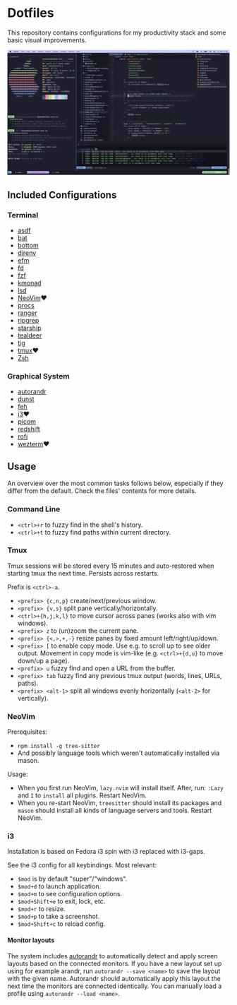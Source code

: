 # Dotfiles

This repository contains configurations for my productivity stack and some basic visual improvements.

[![Screenshot NeoVim 2023](./resources/2023_neovim.jpg)](https://github.com/schemar/dotfiles/raw/main/resources/2023_neovim.png)

## Included Configurations

### Terminal

- [asdf](https://github.com/asdf-vm/asdf)
- [bat](https://github.com/sharkdp/bat)
- [bottom](https://github.com/ClementTsang/bottom)
- [direnv](https://github.com/direnv/direnv)
- [efm](https://github.com/mattn/efm-langserver)
- [fd](https://github.com/sharkdp/fd)
- [fzf](https://github.com/junegunn/fzf)
- [kmonad](https://github.com/david-janssen/kmonad)
- [lsd](https://github.com/lsd-rs/lsd)
- [NeoVim](https://github.com/neovim/neovim)❤️
- [procs](https://github.com/dalance/procs)
- [ranger](https://github.com/ranger/ranger)
- [ripgrep](https://github.com/BurntSushi/ripgrep)
- [starship](https://github.com/starship/starship)
- [tealdeer](https://github.com/dbrgn/tealdeer)
- [tig](https://github.com/jonas/tig)
- [tmux](https://github.com/tmux/tmux)❤️
- [Zsh](https://www.zsh.org/)

### Graphical System

- [autorandr](https://github.com/phillipberndt/autorandr)
- [dunst](https://github.com/dunst-project/dunst)
- [feh](https://github.com/derf/feh)
- [i3](https://github.com/i3/i3)❤️
- [picom](https://github.com/yshui/picom)
- [redshift](https://github.com/jonls/redshift)
- [rofi](https://github.com/davatorium/rofi)
- [wezterm](https://github.com/wez/wezterm)❤️

## Usage

An overview over the most common tasks follows below,
especially if they differ from the default.
Check the files' contents for more details.

### Command Line

- `<ctrl>+r` to fuzzy find in the shell's history.
- `<ctrl>+t` to fuzzy find paths within current directory.

### Tmux

Tmux sessions will be stored every 15 minutes and auto-restored when starting tmux the next time.
Persists across restarts.

Prefix is `<ctrl>-a`.

- `<prefix> {c,n,p}` create/next/previous window.
- `<prefix> {v,s}` split pane vertically/horizontally.
- `<ctrl>+{h,j,k,l}` to move cursor across panes (works also with vim windows).
- `<prefix> z` to (un)zoom the current pane.
- `<prefix> {<,>,+,-}` resize panes by fixed amount left/right/up/down.
- `<prefix> [` to enable copy mode. Use e.g. to scroll up to see older output.
  Movement in copy mode is vim-like (e.g. `<ctrl>+{d,u}` to move down/up a page).
- `<prefix> u` fuzzy find and open a URL from the buffer.
- `<prefix> tab` fuzzy find any previous tmux output (words, lines, URLs, paths).
- `<prefix> <alt-1>` split all windows evenly horizontally (`<alt-2>` for vertically).

### NeoVim

Prerequisites:

- `npm install -g tree-sitter`
- And possibly language tools which weren't automatically installed via mason.

Usage:

- When you first run NeoVim, `lazy.nvim` will install itself.
  After, run: `:Lazy` and `I` to `install` all plugins.
  Restart NeoVim.
- When you re-start NeoVim, `treesitter` should install its packages and `mason`
  should install all kinds of language servers and tools.
  Restart NeoVim.

### i3

Installation is based on Fedora i3 spin with i3 replaced with i3-gaps.

See the i3 config for all keybindings. Most relevant:

- `$mod` is by default "super"/"windows".
- `$mod+d` to launch application.
- `$mod+m` to see configuration options.
- `$mod+Shift+e` to exit, lock, etc.
- `$mod+r` to resize.
- `$mod+p` to take a screenshot.
- `$mod+Shift+c` to reload config.

#### Monitor layouts

The system includes [autorandr](https://github.com/phillipberndt/autorandr) to automatically detect and apply screen layouts based on the connected monitors.
If you have a new layout set up using for example arandr, run `autorandr --save <name>` to save the layout with the given name.
Autorandr should automatically apply this layout the next time the monitors are connected identically.
You can manually load a profile using `autorandr --load <name>`.
